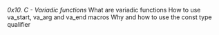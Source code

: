 *0x10. C - Variadic functions*
What are variadic functions
How to use va_start, va_arg and va_end macros
Why and how to use the const type qualifier
